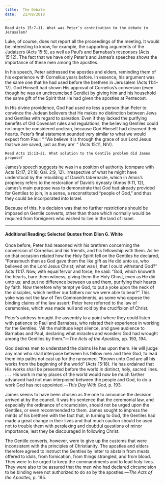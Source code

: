 ```yaml
---
title:  The Debate
date:   21/08/2018
---
```


`Read Acts 15:7–11. What was Peter’s contribution to the debate in Jerusalem?`

Luke, of course, does not report all the proceedings of the meeting. It would be interesting to know, for example, the supporting arguments of the Judaizers (Acts 15:5), as well as Paul’s and Barnabas’s responses (Acts 15:12). The fact that we have only Peter’s and James’s speeches shows the importance of these men among the apostles. 

In his speech, Peter addressed the apostles and elders, reminding them of his experience with Cornelius years before. In essence, his argument was the same one that he had used before the brethren in Jerusalem (Acts 11:4–17). God Himself had shown His approval of Cornelius’s conversion (even though he was an uncircumcised Gentile) by giving him and his household the same gift of the Spirit that He had given the apostles at Pentecost.

In His divine providence, God had used no less a person than Peter to convince the Judean believers that He makes no distinction between Jews and Gentiles with regard to salvation. Even if they lacked the purifying benefits of Old Covenant rules and regulations, the believing Gentiles could no longer be considered unclean, because God Himself had cleansed their hearts. Peter’s final statement sounded very similar to what we would expect from Paul: “ ‘We believe it is through the grace of our Lord Jesus that we are saved, just as they are’ ” (Acts 15:11, NIV).

`Read Acts 15:13–21. What solution to the Gentile problem did James propose?`

James’s speech suggests he was in a position of authority (compare with Acts 12:17; 21:18; Gal. 2:9, 12). Irrespective of what he might have understood by the rebuilding of David’s tabernacle, which in Amos’s prophecy refers to the restoration of David’s dynasty (Amos 9:11, 12), James’s main purpose was to demonstrate that God had already provided for Gentiles to join, in a sense, a reconstituted “people of God,” and thus they could be incorporated into Israel.

Because of this, his decision was that no further restrictions should be imposed on Gentile converts, other than those which normally would be required from foreigners who wished to live in the land of Israel.

---

#### Additional Reading: Selected Quotes from Ellen G. White

Once before, Peter had reasoned with his brethren concerning the conversion of Cornelius and his friends, and his fellowship with them. As he on that occasion related how the Holy Spirit fell on the Gentiles he declared, “Forasmuch then as God gave them the like gift as He did unto us, who believed on the Lord Jesus Christ; what was I, that I could withstand God?” Acts 11:17. Now, with equal fervor and force, he said: “God, which knoweth the hearts, bare them witness, giving them the Holy Ghost, even as He did unto us; and put no difference between us and them, purifying their hearts by faith. Now therefore why tempt ye God, to put a yoke upon the neck of the disciples, which neither our fathers nor we were able to bear?” This yoke was not the law of Ten Commandments, as some who oppose the binding claims of the law assert; Peter here referred to the law of ceremonies, which was made null and void by the crucifixion of Christ. 

Peter’s address brought the assembly to a point where they could listen with patience to Paul and Barnabas, who related their experience in working for the Gentiles. “All the multitude kept silence, and gave audience to Barnabas and Paul, declaring what miracles and wonders God had wrought among the Gentiles by them.”—_The Acts of the Apostles_, pp. 193, 194.

God desires men to understand the claims He has upon them. He will judge any man who shall interpose between his fellow men and their God, to lead them into paths not cast up for the ransomed. “Known unto God are all his works from the beginning of the world” (Acts 15:18). He has ordained that His works shall be presented before the world in distinct, holy, sacred lines. . . . His work in many places of the world would now be much farther advanced had not man interposed between the people and God, to do a work God has not appointed.—_This Day With God_, p. 193. 

James seems to have been chosen as the one to announce the decision arrived at by the council. It was his sentence that the ceremonial law, and especially the ordinance of circumcision, should not be urged upon the Gentiles, or even recommended to them. James sought to impress the minds of his brethren with the fact that, in turning to God, the Gentiles had made a great change in their lives and that much caution should be used not to trouble them with perplexing and doubtful questions of minor importance, lest they be discouraged in following Christ. 

The Gentile converts, however, were to give up the customs that were inconsistent with the principles of Christianity. The apostles and elders therefore agreed to instruct the Gentiles by letter to abstain from meats offered to idols, from fornication, from things strangled, and from blood. They were to be urged to keep the commandments and to lead holy lives. They were also to be assured that the men who had declared circumcision to be binding were not authorized to do so by the apostles.—_The Acts of the Apostles,_ p. 195. 